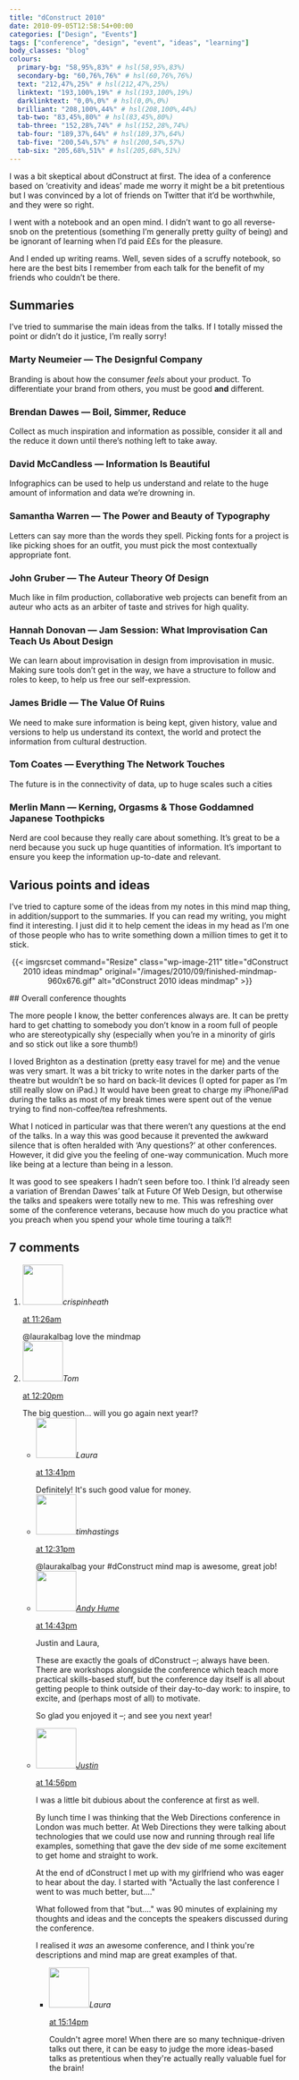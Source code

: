 ```yaml
---
title: "dConstruct 2010"
date: 2010-09-05T12:58:54+00:00
categories: ["Design", "Events"]
tags: ["conference", "design", "event", "ideas", "learning"]
body_classes: "blog"
colours:
  primary-bg: "58,95%,83%" # hsl(58,95%,83%)
  secondary-bg: "60,76%,76%" # hsl(60,76%,76%)
  text: "212,47%,25%" # hsl(212,47%,25%)
  linktext: "193,100%,19%" # hsl(193,100%,19%)
  darklinktext: "0,0%,0%" # hsl(0,0%,0%)
  brilliant: "208,100%,44%" # hsl(208,100%,44%)
  tab-two: "83,45%,80%" # hsl(83,45%,80%)
  tab-three: "152,28%,74%" # hsl(152,28%,74%)
  tab-four: "189,37%,64%" # hsl(189,37%,64%)
  tab-five: "200,54%,57%" # hsl(200,54%,57%)
  tab-six: "205,68%,51%" # hsl(205,68%,51%)
---
```


I was a bit skeptical about dConstruct at first. The idea of a conference based on ‘creativity and ideas’ made me worry it might be a bit pretentious but I was convinced by a lot of friends on Twitter that it’d be worthwhile, and they were so right.

I went with a notebook and an open mind. I didn’t want to go all reverse-snob on the pretentious (something I’m generally pretty guilty of being) and be ignorant of learning when I’d paid ££s for the pleasure.

And I ended up writing reams. Well, seven sides of a scruffy notebook, so here are the best bits I remember from each talk for the benefit of my friends who couldn’t be there.

## Summaries

I’ve tried to summarise the main ideas from the talks. If I totally missed the point or didn’t do it justice, I’m really sorry!

### Marty Neumeier — The Designful Company

Branding is about how the consumer *feels* about your product. To differentiate your brand from others, you must be good **and** different.

### Brendan Dawes — Boil, Simmer, Reduce

Collect as much inspiration and information as possible, consider it all and the reduce it down until there’s nothing left to take away.

### David McCandless — Information Is Beautiful

Infographics can be used to help us understand and relate to the huge amount of information and data we’re drowning in.

### Samantha Warren — The Power and Beauty of Typography

Letters can say more than the words they spell. Picking fonts for a project is like picking shoes for an outfit, you must pick the most contextually appropriate font.

### John Gruber — The Auteur Theory Of Design

Much like in film production, collaborative web projects can benefit from an auteur who acts as an arbiter of taste and strives for high quality.

### Hannah Donovan — Jam Session: What Improvisation Can Teach Us About Design

We can learn about improvisation in design from improvisation in music. Making sure tools don’t get in the way, we have a structure to follow and roles to keep, to help us free our self-expression.

### James Bridle — The Value Of Ruins

We need to make sure information is being kept, given history, value and versions to help us understand its context, the world and protect the information from cultural destruction.

### Tom Coates — Everything The Network Touches

The future is in the connectivity of data, up to huge scales such a cities

### Merlin Mann — Kerning, Orgasms &amp; Those Goddamned Japanese Toothpicks

Nerd are cool because they really care about something. It’s great to be a nerd because you suck up huge quantities of information. It’s important to ensure you keep the information up-to-date and relevant.

## Various points and ideas

I’ve tried to capture some of the ideas from my notes in this mind map thing, in addition/support to the summaries. If you can read my writing, you might find it interesting. I just did it to help cement the ideas in my head as I’m one of those people who has to write something down a million times to get it to stick.

<p style="text-align: center;">{{< imgsrcset command="Resize" class="wp-image-211" title="dConstruct 2010 ideas mindmap" original="/images/2010/09/finished-mindmap-960x676.gif" alt="dConstruct 2010 ideas mindmap" >}}</p>
## Overall conference thoughts

The more people I know, the better conferences always are. It can be pretty hard to get chatting to somebody you don’t know in a room full of people who are stereotypically shy (especially when you’re in a minority of girls and so stick out like a sore thumb!)

I loved Brighton as a destination (pretty easy travel for me) and the venue was very smart. It was a bit tricky to write notes in the darker parts of the theatre but wouldn’t be so hard on back-lit devices (I opted for paper as I’m still really slow on iPad.) It would have been great to charge my iPhone/iPad during the talks as most of my break times were spent out of the venue trying to find non-coffee/tea refreshments.

What I noticed in particular was that there weren’t any questions at the end of the talks. In a way this was good because it prevented the awkward silence that is often heralded with ‘Any questions?’ at other conferences. However, it did give you the feeling of one-way communication. Much more like being at a lecture than being in a lesson.

It was good to see speakers I hadn’t seen before too. I think I’d already seen a variation of Brendan Dawes’ talk at Future Of Web Design, but otherwise the talks and speakers were totally new to me. This was refreshing over some of the conference veterans, because how much do you practice what you preach when you spend your whole time touring a talk?!

## 7 comments

<ol class="commentlist">
	<li class="comment even thread-even depth-1" id="li-comment-101">
			<div class="comment-author vcard">
			<img alt='' src='https://1.gravatar.com/avatar/d281a23b55db2b3d1d6b0be43791bf6b?s=72&amp;d=mm&amp;r=g' srcset='https://1.gravatar.com/avatar/d281a23b55db2b3d1d6b0be43791bf6b?s=144&amp;d=mm&amp;r=g 2x' class='avatar avatar-72 photo' height='72' width='72' /><cite class="fn">crispinheath</cite>
				<aside class="comment-meta commentmetadata"><p><a href="#comment-101"><time datetime="2010-09-07T11:26:17+00:00" pubdate class="published">
		 at <span class="hours">11:26am</span></time></a></p>
	</aside>
	</div>
	<div class="comment-entry">
		@laurakalbag love the mindmap
	</div>
</li>
	<li class="comment odd alt thread-odd thread-alt depth-1" id="li-comment-100">
			<div class="comment-author vcard">
			<img alt='' src='https://2.gravatar.com/avatar/b044f70c056d8b959d812b28d57bfad7?s=72&amp;d=mm&amp;r=g' srcset='https://2.gravatar.com/avatar/b044f70c056d8b959d812b28d57bfad7?s=144&amp;d=mm&amp;r=g 2x' class='avatar avatar-72 photo' height='72' width='72' /><cite class="fn">Tom</cite>
				<aside class="comment-meta commentmetadata"><p><a href="#comment-100"><time datetime="2010-09-07T12:20:23+00:00" pubdate class="published">
		 at <span class="hours">12:20pm</span></time></a></p>
	</aside>
	</div>
	<div class="comment-entry">
		The big question&#8230; will you go again next year!?
	</div>
	<ul class="children">
		<li class="comment even depth-2" id="li-comment-102">
			<div class="comment-author vcard">
			<img alt='' src='https://2.gravatar.com/avatar/55bb2acf65203dbb95c35a83e62e9ae6?s=72&amp;d=mm&amp;r=g' srcset='https://2.gravatar.com/avatar/55bb2acf65203dbb95c35a83e62e9ae6?s=144&amp;d=mm&amp;r=g 2x' class='avatar avatar-72 photo' height='72' width='72' /><cite class="fn">Laura</cite>
				<aside class="comment-meta commentmetadata"><p><a href="#comment-102"><time datetime="2010-09-07T13:41:38+00:00" pubdate class="published">
		 at <span class="hours">13:41pm</span></time></a></p>
	</aside>
	</div>
	<div class="comment-entry">
		Definitely! It&#039;s such good value for money.
		</div>
	</li>
	<li class="comment odd alt thread-even depth-1" id="li-comment-106">
			<div class="comment-author vcard">
			<img alt='' src='https://1.gravatar.com/avatar/d281a23b55db2b3d1d6b0be43791bf6b?s=72&amp;d=mm&amp;r=g' srcset='https://1.gravatar.com/avatar/d281a23b55db2b3d1d6b0be43791bf6b?s=144&amp;d=mm&amp;r=g 2x' class='avatar avatar-72 photo' height='72' width='72' /><cite class="fn">timhastings</cite>
				<aside class="comment-meta commentmetadata"><p><a href="#comment-106"><time datetime="2010-09-07T12:31:51+00:00" pubdate class="published">
		 at <span class="hours">12:31pm</span></time></a></p>
	</aside>
	</div>
	<div class="comment-entry">
		@laurakalbag your #dConstruct mind map is awesome, great job!
	</div>
</li>
	<li class="comment even thread-odd thread-alt depth-1" id="li-comment-105">
			<div class="comment-author vcard">
			<img alt='' src='https://1.gravatar.com/avatar/49f2afdf84fdc75ddb70fe2fc1701a37?s=72&amp;d=mm&amp;r=g' srcset='https://1.gravatar.com/avatar/49f2afdf84fdc75ddb70fe2fc1701a37?s=144&amp;d=mm&amp;r=g 2x' class='avatar avatar-72 photo' height='72' width='72' /><cite class="fn"><a href='http://andyhume.net' rel='external nofollow' class='url'>Andy Hume</a></cite>
				<aside class="comment-meta commentmetadata"><p><a href="#comment-105"><time datetime="2010-09-07T14:43:01+00:00" pubdate class="published">
		 at <span class="hours">14:43pm</span></time></a></p>
	</aside>
	</div>
	<div class="comment-entry">
		Justin and Laura,

These are exactly the goals of dConstruct –; always have been. There are workshops alongside the conference which teach more practical skills-based stuff, but the conference day itself is all about getting people to think outside of their day-to-day work: to inspire, to excite, and (perhaps most of all) to motivate.

So glad you enjoyed it –; and see you next year!
	</div>
</li>
	<li class="comment odd alt thread-even depth-1" id="li-comment-103">
			<div class="comment-author vcard">
			<img alt='' src='https://1.gravatar.com/avatar/ae049867321650db92f74bfb926a8551?s=72&amp;d=mm&amp;r=g' srcset='https://1.gravatar.com/avatar/ae049867321650db92f74bfb926a8551?s=144&amp;d=mm&amp;r=g 2x' class='avatar avatar-72 photo' height='72' width='72' /><cite class="fn"><a href='http://www.surferm.ag' rel='external nofollow' class='url'>Justin</a></cite>
				<aside class="comment-meta commentmetadata"><p><a href="#comment-103"><time datetime="2010-09-07T14:56:02+00:00" pubdate class="published">
		 at <span class="hours">14:56pm</span></time></a></p>
	</aside>
	</div>
	<div class="comment-entry">
		I was a little bit dubious about the conference at first as well.

By lunch time I was thinking that the Web Directions conference in London was much better.  At Web Directions they were talking about technologies that we could use now and running through real life examples, something that gave the dev side of me some excitement to get home and straight to work.

At the end of dConstruct I met up with my girlfriend who was eager to hear about the day.  I started with &quot;Actually the last conference I went to was much better, but&#8230;.&quot;

What followed from that &quot;but&#8230;.&quot; was 90 minutes of explaining my thoughts and ideas and the concepts the speakers discussed during the conference.

I realised it *was* an awesome conference, and I think you&#039;re descriptions and mind map are great examples of that.
	</div>
	<ul class="children">
		<li class="comment even depth-2" id="li-comment-104">
			<div class="comment-author vcard">
			<img alt='' src='https://2.gravatar.com/avatar/55bb2acf65203dbb95c35a83e62e9ae6?s=72&amp;d=mm&amp;r=g' srcset='https://2.gravatar.com/avatar/55bb2acf65203dbb95c35a83e62e9ae6?s=144&amp;d=mm&amp;r=g 2x' class='avatar avatar-72 photo' height='72' width='72' /><cite class="fn">Laura</cite>
				<aside class="comment-meta commentmetadata"><p><a href="#comment-104"><time datetime="2010-09-07T15:14:18+00:00" pubdate class="published">
		 at <span class="hours">15:14pm</span></time></a></p>
	</aside>
	</div>
	<div class="comment-entry">
		Couldn&#039;t agree more! When there are so many technique-driven talks out there, it can be easy to judge the more ideas-based talks as pretentious when they&#039;re actually really valuable fuel for the brain!
		</div>
	</li>
</ol>
